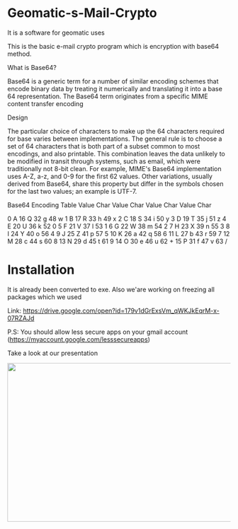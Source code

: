 <h1>Geomatic-s-Mail-Crypto</h1>
<p>It is a software for geomatic uses</p>
<p>This is the basic e-mail crypto program which is encryption with base64 method.</p>
<p>What is Base64?</p>
<p>Base64 is a generic term for a number of similar encoding schemes that encode binary data by treating it numerically and translating it into a base 64 representation. The Base64 term originates from a specific MIME content transfer encoding</p>
<p>Design</p>
<p>The particular choice of characters to make up the 64 characters required for base varies between implementations. The general rule is to choose a set of 64 characters that is both part of a subset common to most encodings, and also printable. This combination leaves the data unlikely to be modified in transit through systems, such as email, which were traditionally not 8-bit clean. For example, MIME's Base64 implementation uses A-Z, a-z, and 0-9 for the first 62 values. Other variations, usually derived from Base64, share this property but differ in the symbols chosen for the last two values; an example is UTF-7.</p>
<p>Base64 Encoding Table Value Char Value Char Value Char Value Char</p>
<p>0 A 16 Q 32 g 48 w 1 B 17 R 33 h 49 x 2 C 18 S 34 i 50 y 3 D 19 T 35 j 51 z 4 E 20 U 36 k 52 0 5 F 21 V 37 l 53 1 6 G 22 W 38 m 54 2 7 H 23 X 39 n 55 3 8 I 24 Y 40 o 56 4 9 J 25 Z 41 p 57 5 10 K 26 a 42 q 58 6 11 L 27 b 43 r 59 7 12 M 28 c 44 s 60 8 13 N 29 d 45 t 61 9 14 O 30 e 46 u 62 + 15 P 31 f 47 v 63 /</p>
<h1><a id="user-content-installation" class="anchor" href="https://github.com/AtahanCelebi/Geomatic-s-Mail-Crypto/blob/master/README.md#installation" aria-hidden="true"></a>Installation</h1>
<p>It is already been converted to exe. Also we'are working on freezing all packages which we used</p>
<p>Link:&nbsp;<a href="https://drive.google.com/open?id=179v1dGrExsVm_qWKJkEqrM-x-07RZAJd" rel="nofollow">https://drive.google.com/open?id=179v1dGrExsVm_qWKJkEqrM-x-07RZAJd</a></p>
<p>P.S: You should allow less secure apps on your gmail account (<a href="https://myaccount.google.com/lesssecureapps" rel="nofollow">https://myaccount.google.com/lesssecureapps</a>)</p>
<p>Take a look at our presentation</p>
<p><a title="Geomatic's Mail Crypto Presentation" href="https://speakerdeck.com/atahancelebi/geomatics-mail-crypto"><img src="https://i.ibb.co/WzQcPNs/maaa.png" alt="" width="639" height="359" /> </a></p>

